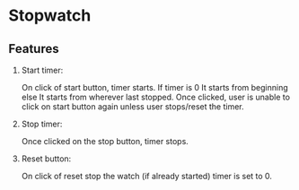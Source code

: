 

# Stopwatch

## Features
1. Start timer:

    On click of start button, timer starts.
    If timer is 0 It starts from beginning else It starts from wherever last stopped.
    Once clicked, user is unable to click on start button again unless user stops/reset the timer.
    

2. Stop timer:

    Once clicked on the stop button, timer stops.

3. Reset button:

    On click of reset stop the watch (if already started) timer is set to 0.

